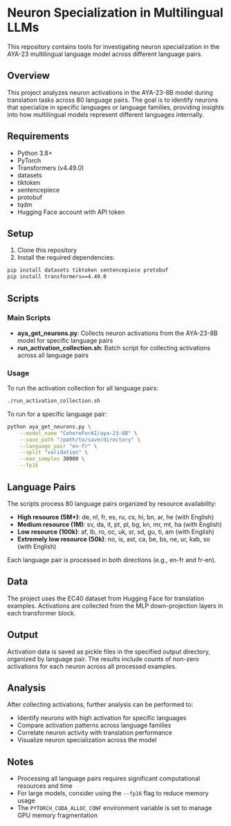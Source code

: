 # Neuron Specialization in Multilingual LLMs

This repository contains tools for investigating neuron specialization in the AYA-23 multilingual language model across different language pairs.

## Overview

This project analyzes neuron activations in the AYA-23-8B model during translation tasks across 80 language pairs. The goal is to identify neurons that specialize in specific languages or language families, providing insights into how multilingual models represent different languages internally.

## Requirements

- Python 3.8+
- PyTorch
- Transformers (v4.49.0)
- datasets
- tiktoken
- sentencepiece
- protobuf
- tqdm
- Hugging Face account with API token

## Setup

1. Clone this repository
2. Install the required dependencies:
```bash
pip install datasets tiktoken sentencepiece protobuf
pip install transformers==4.49.0
```

## Scripts

### Main Scripts

- **aya_get_neurons.py**: Collects neuron activations from the AYA-23-8B model for specific language pairs
- **run_activation_collection.sh**: Batch script for collecting activations across all language pairs

### Usage

To run the activation collection for all language pairs:

```bash
./run_activation_collection.sh
```

To run for a specific language pair:

```bash
python aya_get_neurons.py \
    --model_name "CohereForAI/aya-23-8B" \
    --save_path "/path/to/save/directory" \
    --language_pair "en-fr" \
    --split "validation" \
    --max_samples 30000 \
    --fp16
```

## Language Pairs

The scripts process 80 language pairs organized by resource availability:

- **High resource (5M+)**: de, nl, fr, es, ru, cs, hi, bn, ar, he (with English)
- **Medium resource (1M)**: sv, da, it, pt, pl, bg, kn, mr, mt, ha (with English)
- **Low resource (100k)**: af, lb, ro, oc, uk, sr, sd, gu, ti, am (with English)
- **Extremely low resource (50k)**: no, is, ast, ca, be, bs, ne, ur, kab, so (with English)

Each language pair is processed in both directions (e.g., en-fr and fr-en).

## Data

The project uses the EC40 dataset from Hugging Face for translation examples. Activations are collected from the MLP down-projection layers in each transformer block.

## Output

Activation data is saved as pickle files in the specified output directory, organized by language pair. The results include counts of non-zero activations for each neuron across all processed examples.

## Analysis

After collecting activations, further analysis can be performed to:
- Identify neurons with high activation for specific languages
- Compare activation patterns across language families
- Correlate neuron activity with translation performance
- Visualize neuron specialization across the model

## Notes

- Processing all language pairs requires significant computational resources and time
- For large models, consider using the `--fp16` flag to reduce memory usage
- The `PYTORCH_CUDA_ALLOC_CONF` environment variable is set to manage GPU memory fragmentation
